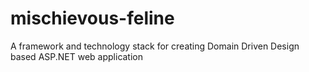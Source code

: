 # mischievous-feline
A framework and technology stack for creating Domain Driven Design based ASP.NET web application
